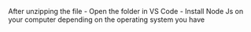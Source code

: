 After unzipping the file
    - Open the folder in VS Code
    - Install Node Js on your computer depending on the operating system you have
    